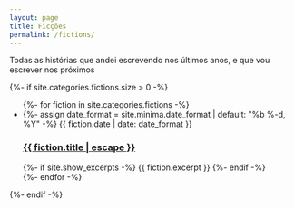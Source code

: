```yaml
---
layout: page
title: Ficções
permalink: /fictions/
---
```


Todas as histórias que andei escrevendo nos últimos anos, e que vou escrever nos próximos

<div class="fictions">   
  {%- if site.categories.fictions.size > 0 -%}    
    <ul class="fiction-list">
      {%- for fiction in site.categories.fictions -%}
      <li>
        {%- assign date_format = site.minima.date_format | default: "%b %-d, %Y" -%}
        <span class="fiction-meta">{{ fiction.date | date: date_format }}</span>
        <h3>
          <a class="fiction-link" href="{{ fiction.url | relative_url }}">
            {{ fiction.title | escape }}
          </a>
        </h3>
        {%- if site.show_excerpts -%}
          {{ fiction.excerpt }}
        {%- endif -%}
      </li>
      {%- endfor -%}
    </ul>    
  {%- endif -%}

</div>

